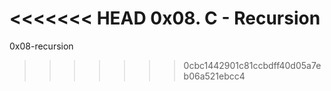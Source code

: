 <<<<<<< HEAD
0x08. C - Recursion
=======
0x08-recursion
>>>>>>> 0cbc1442901c81ccbdff40d05a7eb06a521ebcc4
